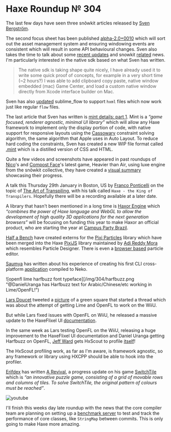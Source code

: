 [_template]: ../templates/roundup.html
[date]: / "2015-01-26 09:19:00"
[modified]: / "2015-01-26 15:45:00"
[published]: / "2015-01-26 15:45:00"
[“”]: a ""
# Haxe Roundup № 304

The last few days have seen three snõwkit articles released by [Sven Bergström][tw1].

The second focus sheet has been published [alpha-2.0+0010][l1] which will sort out
the asset management system and ensuring windowing events are consistent which will
result in some API behavioural changes. Sven also takes the time to talk about
some [recent updates][l2] and snowkit [related][l3] news. I'm particularly interested
in the native sdk based on what Sven has written.

>The native sdk is taking shape quite nicely, I have already used it to write some 
quick proof of concepts, for example in a very short time (~2 hours?) I was able to 
add clipboard copy paste, native window embedded (mac) Game Center, and load a custom 
native window directly from Xcode interface builder on Mac.

Sven has also [updated][l4] sublime_flow to support `hxml` files which now work just like
regular `flow` files.

The last article that Sven has written is [mint details: part 1][l5]. Mint is a
_“game focused, renderer agnostic, minimal UI library”_ which will allow any Haxe
framework to implement only the display portion of code, with native support for
responsive layouts using the [Cassowary][l6] constraint solving algorithm, the same
algorithm that Apple uses in Auto Layout. To reduce hard coding the constraints, Sven 
has created a new WIP file format called [.mint][l7] which is a distilled version
of CSS and HTML.

Quite a few videos and screenshots have appeared in past roundups of [Nico][tw5]'s
and [Compost Face][tw6]'s latest game, Heavier than Air, using luxe engine from
the snõwkit collective, they have created a [visual summary][l9] showcasing 
their progress.

A talk this Thursday 29th January in Boston, US by [Franco Ponticelli][tw4] on the topic of
[The Art of Transpiling][l8], with his talk called `Haxe - the King of Transpilers`.
Hopefully there will be a recording available at a later date.

A library that hasn't been mentioned in a long time is [Haxor Engine][tw2] which
_“combines the power of Haxe language and WebGL to allow the development of 
high quality 3D applications for the next generation browsers”_ will be focusing on
funding this year to make Haxor an official product, who are starting the year at 
[Campus Party Brazil][tw3].

[Half a Bench][gh1] have created externs for the [Pixi Particles][l10] library
which have been merged into the Haxe [PixiJS][l11] library maintained by
[Adi Reddy Mora][tw7] which resembles Particle Designer. There is even a [browser
based][l12] particle editor.

[Saumya][tw8] has written about his experience of creating his first CLI 
cross-platform [application][l13] compiled to Neko.

![openfl lime harfbuzz font typeface][/img/304/harfbuzz.png "@DanielUranga has Harfbuzz text for Arabic/Chinese/etc working in Lime/OpenFL!")

[Lars Doucet][tw9] tweeted a [picture][l14] of a green square that started a thread
which was about the attempt of getting Lime and OpenFL to work on the WiiU.

But while Lars fixed issues with OpenFL on WiiU, he released a massive update
to the HaxeFlixel UI [documentation][l15].

In the same week as Lars testing OpenFL on the WiiU, releasing a huge
improvement to the HaxeFlixel UI documentation and Daniel Uranga getting Harfbuzz
on OpenFL, [Jeff Ward][tw10] gets HxScout to profile [itself][l16]!

The HxScout profiling work, as far as I'm aware, is framework agnostic, so any
framework or library using HXCPP should be able to hook into the profiler.

[Erifdex][tw11] has written [A Revival][l17], a progress update on his game
[SwitchTile][l18] which is _“an innovative puzzle game, consisting of a grid of 
movable rows and columns of tiles. To solve SwitchTile, the original pattern 
of colours must be reached”_.

![youtube](qBWJh_LSWQs)

I'll finish this weeks day late roundup with the news that the core compiler team
are planning on setting up a [benchmark server][l19] to test and track the performance
of core classes, like `StringMap` between commits. This is only going to make Haxe
more amazing.

[gh1]: https://github.com/halfabench "@halfabench"

[tw11]: https://twitter.com/Erifdex "@Erifdex"
[tw10]: https://twitter.com/Jeff__Ward "@Jeff__Ward"
[tw9]: https://twitter.com/larsiusprime "@larsiusprime"
[tw8]: https://twitter.com/saumya "@saumya"
[tw7]: https://twitter.com/adireddy "@adireddy"
[tw6]: https://twitter.com/orbitantlers "@orbitantlers"
[tw5]: https://twitter.com/nico_m__ "@nico_m__"
[tw4]: https://twitter.com/fponticelli "@fponticelli"
[tw3]: https://twitter.com/CampusPartyBRA "@CampusPartyBRA"
[tw2]: https://twitter.com/HaxorEngine "@HaxorEngine"
[tw1]: https://twitter.com/___discovery "@___discovery"

[l19]: https://github.com/waneck/hxbuilds/issues/4#issuecomment-71094716 "Haxe Compiler Benchmark Server"
[l18]: http://erifdex.net/projects/switchtile/ "SwitchTile Game"
[l17]: http://erifdex.net/post/a-revival "A SwitchTile Revival"
[l16]: https://twitter.com/Jeff__Ward/status/558517418478145536 "HxScout profiling itself!"
[l15]: https://github.com/haxeflixel/flixel-ui "HaxeFlixel UI Documentation"
[l14]: https://twitter.com/larsiusprime/status/557643286723428354 "Lime and OpenFL on the WiiU"
[l13]: http://saumya.github.io/ray/articles/51/ "Making crossplatform CLI application with Haxe"
[l12]: http://cloudkidstudio.github.io/PixiParticlesEditor/ "Pixi Particles Editor"
[l11]: https://github.com/adireddy/haxe-pixi "Haxe Pixi on GitHub"
[l10]: https://github.com/CloudKidStudio/PixiParticles "PixiParticles on GitHub"
[l9]: http://snowkit.org/2015/01/21/heavier-than-air-wip/ "Heavier than Air Visual Summary"
[l8]: http://www.meetup.com/bostonsoftware/events/219104133/ "The Art of Transpiling"
[l7]: http://snowkit.org/2015/01/25/mint-details-part-1/#mintfiles "Mint files"
[l6]: http://en.wikipedia.org/wiki/Cassowary_(software) "Cassowary on Wikipedia"
[l5]: http://snowkit.org/2015/01/25/mint-details-part-1/ "Mint Details Part 1"
[l4]: http://snowkit.org/2015/01/24/sublime_flow-hxml-support/ "Sublime Flow HXML support"
[l3]: http://snowkit.org/2015/01/12/luxe-alpha-2-0/#othernews "snowkit community and native news"
[l2]: http://snowkit.org/2015/01/12/luxe-alpha-2-0/#recentupdates "snowkit recent updates"
[l1]: http://snowkit.org/2015/01/12/luxe-alpha-2-0/ "alpha-2.0+0010 focus sheet"